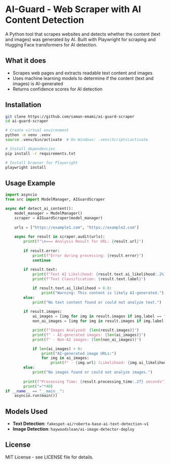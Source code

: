 # AI-Guard - Web Scraper with AI Content Detection

A Python tool that scrapes websites and detects whether the content (text and images) was generated by AI. Built with Playwright for scraping and Hugging Face transformers for AI detection.

## What it does

- Scrapes web pages and extracts readable text content and images
- Uses machine learning models to determine if the content (text and images) is AI-generated
- Returns confidence scores for AI detection


## Installation

```bash
git clone https://github.com/saman-emami/ai-guard-scraper
cd ai-guard-scraper

# Create virtual environment
python -m venv .venv
source .venv/bin/activate  # On Windows: .venv\Scripts\activate

# Install dependencies
pip install -r requirements.txt

# Install browser for Playwright
playwright install
```
## Usage Example

```python
import asyncio
from src import ModelManager, AIGuardScraper

async def detect_ai_content():
    model_manager = ModelManager()
    scraper = AIGuardScraper(model_manager)
    
    urls = ["https://example1.com", "https://example2.com"]
    
    async for result in scraper.audit(urls):
        print(f"\n=== Analysis Result for URL: {result.url}")
        
        if result.error:
            print(f"Error during processing: {result.error}")
            continue
        
        if result.text:
            print(f"Text AI Likelihood: {result.text.ai_likelihood:.2%}")
            print(f"Text Classification: {result.text.label}")

            if result.text.ai_likelihood > 0.8:
                print("Warning: This content is likely AI-generated.")
        else:
            print("No text content found or could not analyze text.")
        
        if result.images:
            ai_images = [img for img in result.images if img.label == "ai"]
            non_ai_images = [img for img in result.images if img.label == "not_ai"]

            print(f"Images Analyzed: {len(result.images)}")
            print(f" - AI-generated images: {len(ai_images)}")
            print(f" - Non-AI images: {len(non_ai_images)}")

            if len(ai_images) > 0:
                print("AI-generated image URLs:")
                for img in ai_images:
                    print(f" - {img.url} (Likelihood: {img.ai_likelihood:.2%})")
        else:
            print("No images found or could not analyze images.")
        
        print(f"Processing Time: {result.processing_time:.2f} seconds")
        print("="*40)
if __name__ == "__main__":
    asyncio.run(main())
```

## Models Used

- **Text Detection**: `fakespot-ai/roberta-base-ai-text-detection-v1`
- **Image Detection**: `haywoodsloan/ai-image-detector-deploy`

## License

MIT License - see LICENSE file for details.
